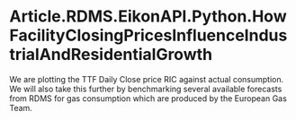 # Article.RDMS.EikonAPI.Python.HowFacilityClosingPricesInfluenceIndustrialAndResidentialGrowth
We are plotting the TTF Daily Close price RIC against actual consumption. We will also take this further by benchmarking several available forecasts from RDMS for gas consumption which are produced by the European Gas Team.
